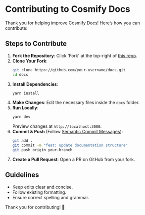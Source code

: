 # Contributing to Cosmify Docs

Thank you for helping improve Cosmify Docs! Here’s how you can contribute:

## Steps to Contribute

1. **Fork the Repository**: Click 'Fork' at the top-right of [this repo](https://github.com/cosmify-dev/docs).
2. **Clone Your Fork**:
   ```bash
   git clone https://github.com/your-username/docs.git
   cd docs
   ```
3. **Install Dependencies**:
   ```bash
   yarn install
   ```
4. **Make Changes**: Edit the necessary files inside the `docs` folder.
5. **Run Locally**:
   ```bash
   yarn dev
   ```
   Preview changes at `http://localhost:3000`.
6. **Commit & Push** (Follow [Semantic Commit Messages](https://www.conventionalcommits.org/en/v1.0.0/)):
   ```bash
   git add .
   git commit -m "feat: update documentation structure"
   git push origin your-branch
   ```
7. **Create a Pull Request**: Open a PR on GitHub from your fork.

## Guidelines
- Keep edits clear and concise.
- Follow existing formatting.
- Ensure correct spelling and grammar.

Thank you for contributing! 🚀
